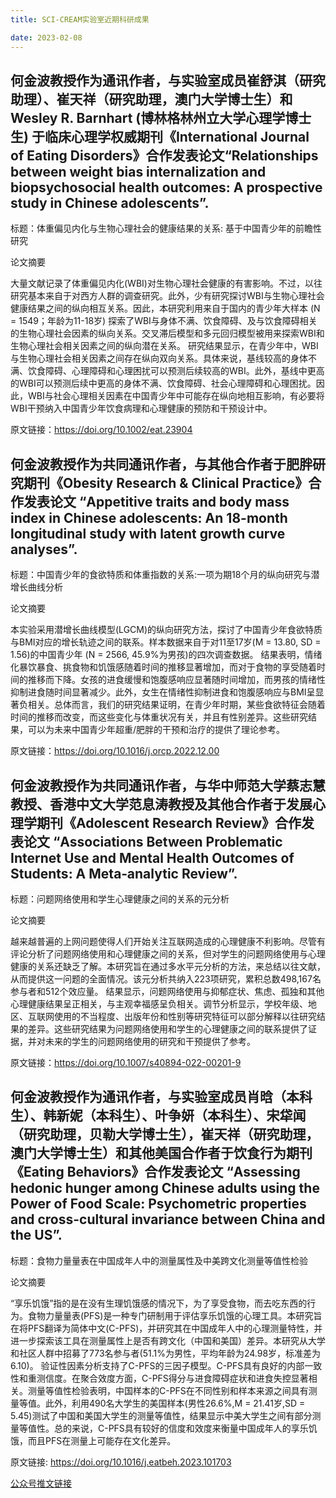 ```yaml
---
title: SCI-CREAM实验室近期科研成果

date: 2023-02-08
---
```



<!--more-->

## 何金波教授作为通讯作者，与实验室成员崔舒淇（研究助理）、崔天祥（研究助理，澳门大学博士生）和Wesley R. Barnhart (博林格林州立大学心理学博士生) 于临床心理学权威期刊《International Journal of Eating Disorders》合作发表论文“Relationships between weight bias internalization and biopsychosocial health outcomes: A prospective study in Chinese adolescents”.


标题：体重偏见内化与生物心理社会的健康结果的关系: 基于中国青少年的前瞻性研究



论文摘要


大量文献记录了体重偏见内化(WBI)对生物心理社会健康的有害影响。不过，以往研究基本来自于对西方人群的调查研究。此外，少有研究探讨WBI与生物心理社会健康结果之间的纵向相互关系。因此，本研究利用来自于国内的青少年大样本 (N = 1549；年龄为11-18岁) 探索了WBI与身体不满、饮食障碍、及与饮食障碍相关的生物心理社会因素的纵向关系。交叉滞后模型和多元回归模型被用来探索WBI和生物心理社会相关因素之间的纵向潜在关系。
研究结果显示，在青少年中，WBI与生物心理社会相关因素之间存在纵向双向关系。具体来说，基线较高的身体不满、饮食障碍、心理障碍和心理困扰可以预测后续较高的WBI。此外，基线中更高的WBI可以预测后续中更高的身体不满、饮食障碍、社会心理障碍和心理困扰。因此，WBI与社会心理相关因素在中国青少年中可能存在纵向地相互影响，有必要将WBI干预纳入中国青少年饮食病理和心理健康的预防和干预设计中。



原文链接：https://doi.org/10.1002/eat.23904


## 何金波教授作为共同通讯作者，与其他合作者于肥胖研究期刊《Obesity Research & Clinical Practice》合作发表论文 “Appetitive traits and body mass index in Chinese adolescents: An 18-month longitudinal study with latent growth curve analyses”.


标题：中国青少年的食欲特质和体重指数的关系:一项为期18个月的纵向研究与潜增长曲线分析


论文摘要


本实验采用潜增长曲线模型(LGCM)的纵向研究方法，探讨了中国青少年食欲特质与BMI对应的增长轨迹之间的联系。样本数据来自于对11至17岁(M = 13.80, SD = 1.56)的中国青少年 (N = 2566, 45.9%为男孩)的四次调查数据。
结果表明，情绪化暴饮暴食、挑食物和饥饿感随着时间的推移显著增加，而对于食物的享受随着时间的推移而下降。女孩的进食缓慢和饱腹感响应显著随时间增加，而男孩的情绪性抑制进食随时间显著减少。此外，女生在情绪性抑制进食和饱腹感响应与BMI呈显著负相关。总体而言，我们的研究结果证明，在青少年时期，某些食欲特征会随着时间的推移而改变，而这些变化与体重状况有关，并且有性别差异。这些研究结果，可以为未来中国青少年超重/肥胖的干预和治疗的提供了理论参考。



原文链接：https://doi.org/10.1016/j.orcp.2022.12.00


## 何金波教授作为共同通讯作者，与华中师范大学蔡志慧教授、香港中文大学范息涛教授及其他合作者于发展心理学期刊《Adolescent Research Review》合作发表论文 “Associations Between Problematic Internet Use and Mental Health Outcomes of Students: A Meta‑analytic Review”.


标题：问题网络使用和学生心理健康之间的关系的元分析


论文摘要


越来越普遍的上网问题使得人们开始关注互联网造成的心理健康不利影响。尽管有评论分析了问题网络使用和心理健康之间的关系，但对学生的问题网络使用与心理健康的关系还缺乏了解。本研究旨在通过多水平元分析的方法，来总结以往文献，从而提供这一问题的全面情况。该元分析共纳入223项研究，累积总数498,167名参与者和512个效应量。
结果显示，问题网络使用与抑郁症状、焦虑、孤独和其他心理健康结果呈正相关，与主观幸福感呈负相关。调节分析显示，学校年级、地区、互联网使用的不当程度、出版年份和性别等研究特征可以部分解释以往研究结果的差异。这些研究结果为问题网络使用和学生的心理健康之间的联系提供了证据，并对未来的学生的问题网络使用的研究和干预提供了参考。


原文链接：https://doi.org/10.1007/s40894-022-00201-9


## 何金波教授作为通讯作者，与实验室成员肖晗（本科生）、韩新妮（本科生）、叶争妍（本科生）、宋牮闻（研究助理，贝勒大学博士生），崔天祥（研究助理，澳门大学博士生）和其他美国合作者于饮食行为期刊《Eating Behaviors》合作发表论文 “Assessing hedonic hunger among Chinese adults using the Power of Food Scale: Psychometric properties and cross-cultural invariance between China and the US”.


标题：食物力量量表在中国成年人中的测量属性及中美跨文化测量等值性检验


论文摘要


“享乐饥饿”指的是在没有生理饥饿感的情况下，为了享受食物，而去吃东西的行为。食物力量量表(PFS)是一种专门研制用于评估享乐饥饿的心理工具。本研究旨在将PFS翻译为简体中文(C-PFS)，并研究其在中国成年人中的心理测量特性，并进一步探索该工具在测量属性上是否有跨文化（中国和美国）差异。本研究从大学和社区人群中招募了773名参与者(51.1%为男性，平均年龄为24.98岁，标准差为 6.10)。
验证性因素分析支持了C-PFS的三因子模型。C-PFS具有良好的内部一致性和重测信度。在聚合效度方面，C-PFS得分与进食障碍症状和进食失控显著相关。测量等值性检验表明，中国样本的C-PFS在不同性别和样本来源之间具有测量等值。此外，利用490名大学生的美国样本(男性26.6%,M = 21.41岁,SD = 5.45)测试了中国和美国大学生的测量等值性，结果显示中美大学生之间有部分测量等值性。总的来说，C-PFS具有较好的信度和效度来衡量中国成年人的享乐饥饿，而且PFS在测量上可能存在文化差异。



原文链接: https://doi.org/10.1016/j.eatbeh.2023.101703


[公众号推文链接](https://mp.weixin.qq.com/s/jg3SMwXEsNyzW-F6rfG6dQ)
